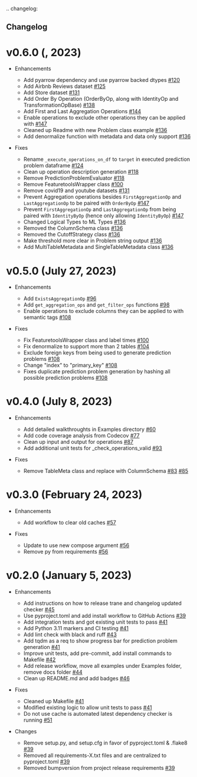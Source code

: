 .. changelog:

Changelog
---------

v0.6.0 (, 2023)
===============
* Enhancements
    * Add pyarrow dependency and use pyarrow backed dtypes [#120][#120]
    * Add Airbnb Reviews dataset [#125][#125]
    * Add Store dataset [#131][#131]
    * Add Order By Operation (OrderByOp, along with IdentityOp and TransformationOpBase) [#138][#138]
    * Add First and Last Aggregation Operations [#144][#144]
    * Enable operations to exclude other operations they can be applied with [#147][#147]
    * Cleaned up Readme with new Problem class example [#136][#136]
    * Add denormalize function with metadata and data only support [#136][#136]
* Fixes
    * Rename `_execute_operations_on_df` to `target` in executed prediction problem dataframe [#124][#124]
    * Clean up operation description generation [#118][#118]
    * Remove PredictionProblemEvaluator [#118][#118]
    * Remove FeaturetoolsWrapper class [#100][#100]
    * Remove covid19 and youtube datasets [#131][#131]
    * Prevent Aggregation operations besides `FirstAggregationOp` and `LastAggregationOp` to be paired with `OrderByOp` [#147][#147]
    * Prevent `FirstAggregationOp` and `LastAggregationOp` from being paired with `IdentityByOp` (hence only allowing `IdentityByOp`) [#147][#147]
    * Changed Logical Types to ML Types [#136][#136]
    * Removed the ColumnSchema class [#136][#136]
    * Removed the CutoffStrategy class [#136][#136]
    * Make threshold more clear in Problem string output [#136][#136]
    * Add MultiTableMetadata and SingleTableMetadata class [#136][#136]

    [#124]: <https://github.com/trane-dev/Trane/pull/124>
    [#118]: <https://github.com/trane-dev/Trane/pull/118>
    [#120]: <https://github.com/trane-dev/Trane/pull/120>
    [#125]: <https://github.com/trane-dev/Trane/pull/125>
    [#131]: <https://github.com/trane-dev/Trane/pull/131>
    [#138]: <https://github.com/trane-dev/Trane/pull/138>
    [#144]: <https://github.com/trane-dev/Trane/pull/144>
    [#147]: <https://github.com/trane-dev/Trane/pull/147>
    [#136]: <https://github.com/trane-dev/Trane/pull/136>


v0.5.0 (July 27, 2023)
======================
* Enhancements
    * Add ``ExistsAggregationOp`` [#96][#96]
    * Add `get_aggregation_ops` and `get_filter_ops` functions [#98][#98]
    * Enable operations to exclude columns they can be applied to with semantic tags [#108][#108]
* Fixes
    * Fix FeaturetoolsWrapper class and label times [#100][#100]
    * Fix denormalize to support more than 2 tables [#104][#104]
    * Exclude foreign keys from being used to generate prediction problems [#108][#108]
    * Change "index" to "primary_key" [#108][#108]
    * Fixes duplicate prediction problem generation by hashing all possible prediction problems [#108][#108]

    [#96]: <https://github.com/trane-dev/Trane/pull/96>
    [#98]: <https://github.com/trane-dev/Trane/pull/98>
    [#100]: <https://github.com/trane-dev/Trane/pull/100>
    [#104]: <https://github.com/trane-dev/Trane/pull/104>
    [#108]: <https://github.com/trane-dev/Trane/pull/108>

v0.4.0 (July 8, 2023)
=====================
* Enhancements
    * Add detailed walkthroughts in Examples directory [#60][#60]
    * Add code coverage analysis from Codecov [#77][#77]
    * Clean up input and output for operations [#87][#87]
    * Add additional unit tests for _check_operations_valid [#93][#93]
* Fixes
    * Remove TableMeta class and replace with ColumnSchema [#83][#83] [#85][#85]

    [#60]: <https://github.com/HDI-Project/Trane/pull/60>
    [#77]: <https://github.com/HDI-Project/Trane/pull/77>
    [#83]: <https://github.com/HDI-Project/Trane/pull/83>
    [#85]: <https://github.com/HDI-Project/Trane/pull/85>
    [#87]: <https://github.com/HDI-Project/Trane/pull/87>
    [#93]: <https://github.com/HDI-Project/Trane/pull/93>

v0.3.0 (February 24, 2023)
==========================

* Enhancements
    * Add workflow to clear old caches [#57][#57]
* Fixes
    * Update to use new compose argument [#56][#56]
    * Remove py from requirements [#56][#56]

    [#56]: <https://github.com/HDI-Project/Trane/pull/56>
    [#57]: <https://github.com/HDI-Project/Trane/pull/57>
    [#58]: <https://github.com/HDI-Project/Trane/pull/58>

v0.2.0 (January 5, 2023)
========================

* Enhancements
    * Add instructions on how to release trane and changelog updated checker [#45][#45]
    * Use pyproject.toml and add install workflow to GitHub Actions [#39][#39]
    * Add integration tests and got existing unit tests to pass [#41][#41]
    * Add Python 3.11 markers and CI testing [#41][#41]
    * Add lint check with black and ruff [#43][#43]
    * Add tqdm as a req to show progress bar for prediction problem generation [#41][#41]
    * Improve unit tests, add pre-commit, add install commands to Makefile [#42][#42]
    * Add release workflow, move all examples under Examples folder, remove docs folder [#44][#44]
    * Clean up README.md and add badges [#46][#46]
* Fixes
    * Cleaned up Makefile [#41][#41]
    * Modified existing logic to allow unit tests to pass [#41][#41]
    * Do not use cache is automated latest dependency checker is running [#51][#51]
* Changes
    * Remove setup.py, and setup.cfg in favor of pyproject.toml & .flake8 [#39][#39]
    * Removed all requirements-X.txt files and are centralized to pyproject.toml [#39][#39]
    * Removed bumpversion from project release requirements [#39][#39]

    [#39]: <https://github.com/HDI-Project/Trane/pull/39>
    [#41]: <https://github.com/HDI-Project/Trane/pull/41>
    [#42]: <https://github.com/HDI-Project/Trane/pull/42>
    [#43]: <https://github.com/HDI-Project/Trane/pull/43>
    [#44]: <https://github.com/HDI-Project/Trane/pull/44>
    [#45]: <https://github.com/HDI-Project/Trane/pull/45>
    [#46]: <https://github.com/HDI-Project/Trane/pull/46>
    [#51]: <https://github.com/HDI-Project/Trane/pull/51>
    [#52]: <https://github.com/HDI-Project/Trane/pull/52>
